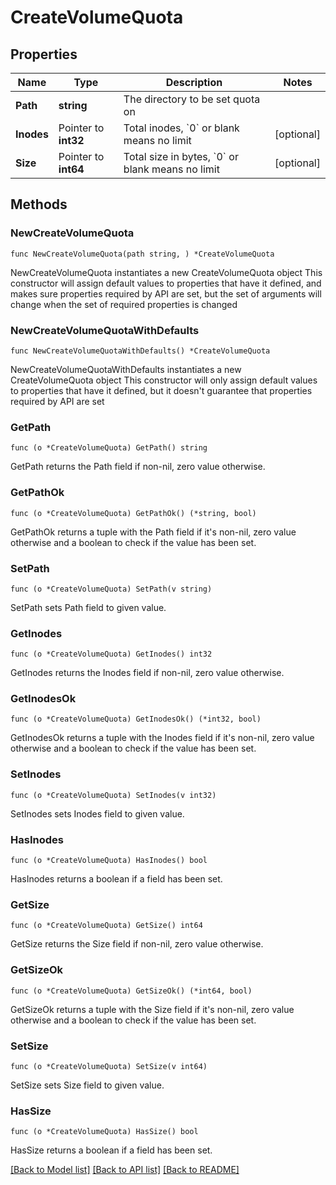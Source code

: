 # CreateVolumeQuota

## Properties

Name | Type | Description | Notes
------------ | ------------- | ------------- | -------------
**Path** | **string** | The directory to be set quota on | 
**Inodes** | Pointer to **int32** | Total inodes, &#x60;0&#x60; or blank means no limit | [optional] 
**Size** | Pointer to **int64** | Total size in bytes, &#x60;0&#x60; or blank means no limit | [optional] 

## Methods

### NewCreateVolumeQuota

`func NewCreateVolumeQuota(path string, ) *CreateVolumeQuota`

NewCreateVolumeQuota instantiates a new CreateVolumeQuota object
This constructor will assign default values to properties that have it defined,
and makes sure properties required by API are set, but the set of arguments
will change when the set of required properties is changed

### NewCreateVolumeQuotaWithDefaults

`func NewCreateVolumeQuotaWithDefaults() *CreateVolumeQuota`

NewCreateVolumeQuotaWithDefaults instantiates a new CreateVolumeQuota object
This constructor will only assign default values to properties that have it defined,
but it doesn't guarantee that properties required by API are set

### GetPath

`func (o *CreateVolumeQuota) GetPath() string`

GetPath returns the Path field if non-nil, zero value otherwise.

### GetPathOk

`func (o *CreateVolumeQuota) GetPathOk() (*string, bool)`

GetPathOk returns a tuple with the Path field if it's non-nil, zero value otherwise
and a boolean to check if the value has been set.

### SetPath

`func (o *CreateVolumeQuota) SetPath(v string)`

SetPath sets Path field to given value.


### GetInodes

`func (o *CreateVolumeQuota) GetInodes() int32`

GetInodes returns the Inodes field if non-nil, zero value otherwise.

### GetInodesOk

`func (o *CreateVolumeQuota) GetInodesOk() (*int32, bool)`

GetInodesOk returns a tuple with the Inodes field if it's non-nil, zero value otherwise
and a boolean to check if the value has been set.

### SetInodes

`func (o *CreateVolumeQuota) SetInodes(v int32)`

SetInodes sets Inodes field to given value.

### HasInodes

`func (o *CreateVolumeQuota) HasInodes() bool`

HasInodes returns a boolean if a field has been set.

### GetSize

`func (o *CreateVolumeQuota) GetSize() int64`

GetSize returns the Size field if non-nil, zero value otherwise.

### GetSizeOk

`func (o *CreateVolumeQuota) GetSizeOk() (*int64, bool)`

GetSizeOk returns a tuple with the Size field if it's non-nil, zero value otherwise
and a boolean to check if the value has been set.

### SetSize

`func (o *CreateVolumeQuota) SetSize(v int64)`

SetSize sets Size field to given value.

### HasSize

`func (o *CreateVolumeQuota) HasSize() bool`

HasSize returns a boolean if a field has been set.


[[Back to Model list]](../README.md#documentation-for-models) [[Back to API list]](../README.md#documentation-for-api-endpoints) [[Back to README]](../README.md)


